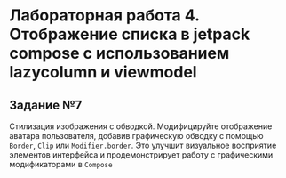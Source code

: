 # Лабораторная работа 4. Отображение списка в jetpack compose с использованием lazycolumn и viewmodel   

## Задание №7
Стилизация изображения с обводкой. Модифицируйте отображение аватара пользователя, добавив графическую обводку с помощью `Border`, `Clip` или `Modifier.border`. Это улучшит визуальное восприятие элементов интерфейса и продемонстрирует работу с графическими модификаторами в `Compose`